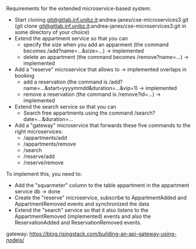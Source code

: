 Requirements for the extended microservice-based system:

- Start cloning git@gitlab.inf.unibz.it:andrea-janes/cse-microservices3.git (git clone git@gitlab.inf.unibz.it:andrea-janes/cse-microservices3.git in some directory of your choice)
- Extend the appartment service so that you can
  - specify the size when you add an apparment (the command becomes /add?name=...&size=...) -> implemented
  - delete an appartment (the command becomes /remove?name=...) -> implemented
- Add a "reserve" microservice that allows to -> implemented overlaps in booking
    - add a reservation (the command is /add?name=...&start=yyyymmdd&duration=...&vip=1) -> implemented
    - remove a reservation (the command is /remove?id=...) -> implemented
- Extend the search service so that you can 
  - Search free appartments using the command /search?date=...&duration=...
- Add a "gateway" microservice that forwards these five commands to the right microservices:
  - /appartments/add
  - /appartments/remove
  - /search
  - /reserve/add
  - /reserve/remove


To implement this, you need to:

- Add the "squarmeter" column to the table appartment in the appartment service db -> done
- Create the "reserve" microservice, subscribe to AppartmentAdded and AppartmentRemoved events and synchronized the data
- Extend the "search" service so that it also listens to the AppartmentRemoved (implemented) events and also the ReservationAdded and ReservationRemoved events.


gateway: https://blog.risingstack.com/building-an-api-gateway-using-nodejs/
